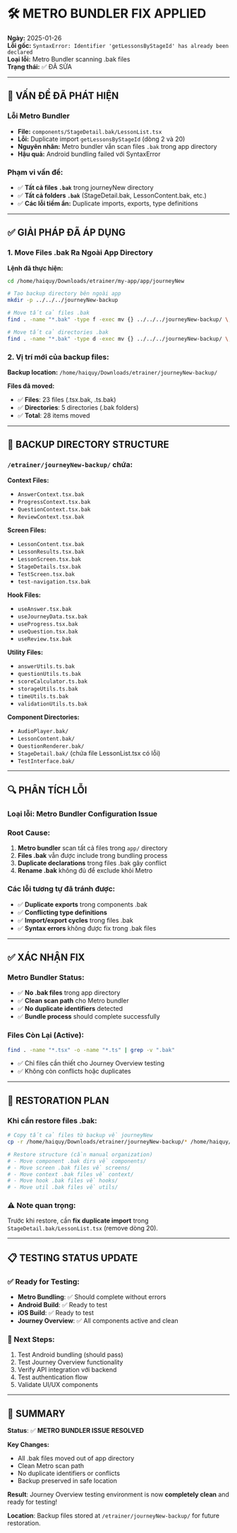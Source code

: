 # 🛠️ METRO BUNDLER FIX APPLIED

**Ngày:** 2025-01-26  
**Lỗi gốc:** `SyntaxError: Identifier 'getLessonsByStageId' has already been declared`  
**Loại lỗi:** Metro Bundler scanning .bak files  
**Trạng thái:** ✅ ĐÃ SỬA

---

## 🚨 VẤN ĐỀ ĐÃ PHÁT HIỆN

### Lỗi Metro Bundler
- **File:** `components/StageDetail.bak/LessonList.tsx`
- **Lỗi:** Duplicate import `getLessonsByStageId` (dòng 2 và 20)
- **Nguyên nhân:** Metro bundler vẫn scan files `.bak` trong app directory
- **Hậu quả:** Android bundling failed với SyntaxError

### Phạm vi vấn đề:
- ✅ **Tất cả files `.bak`** trong journeyNew directory
- ✅ **Tất cả folders `.bak`** (StageDetail.bak, LessonContent.bak, etc.)
- ✅ **Các lỗi tiềm ẩn:** Duplicate imports, exports, type definitions

---

## ✅ GIẢI PHÁP ĐÃ ÁP DỤNG

### 1. Move Files .bak Ra Ngoài App Directory
**Lệnh đã thực hiện:**
```bash
cd /home/haiquy/Downloads/etrainer/my-app/app/journeyNew

# Tạo backup directory bên ngoài app
mkdir -p ../../../journeyNew-backup

# Move tất cả files .bak
find . -name "*.bak" -type f -exec mv {} ../../../journeyNew-backup/ \;

# Move tất cả directories .bak  
find . -name "*.bak" -type d -exec mv {} ../../../journeyNew-backup/ \;
```

### 2. Vị trí mới của backup files:
**Backup location:** `/home/haiquy/Downloads/etrainer/journeyNew-backup/`

**Files đã moved:**
- ✅ **Files**: 23 files (.tsx.bak, .ts.bak)
- ✅ **Directories**: 5 directories (.bak folders)
- ✅ **Total**: 28 items moved

---

## 📁 BACKUP DIRECTORY STRUCTURE

### `/etrainer/journeyNew-backup/` chứa:

**Context Files:**
- `AnswerContext.tsx.bak`
- `ProgressContext.tsx.bak` 
- `QuestionContext.tsx.bak`
- `ReviewContext.tsx.bak`

**Screen Files:**
- `LessonContent.tsx.bak`
- `LessonResults.tsx.bak`
- `LessonScreen.tsx.bak`
- `StageDetails.tsx.bak`
- `TestScreen.tsx.bak`
- `test-navigation.tsx.bak`

**Hook Files:**
- `useAnswer.tsx.bak`
- `useJourneyData.tsx.bak`
- `useProgress.tsx.bak`
- `useQuestion.tsx.bak`
- `useReview.tsx.bak`

**Utility Files:**
- `answerUtils.ts.bak`
- `questionUtils.ts.bak`
- `scoreCalculator.ts.bak`
- `storageUtils.ts.bak`
- `timeUtils.ts.bak`
- `validationUtils.ts.bak`

**Component Directories:**
- `AudioPlayer.bak/`
- `LessonContent.bak/`
- `QuestionRenderer.bak/`
- `StageDetail.bak/` (chứa file LessonList.tsx có lỗi)
- `TestInterface.bak/`

---

## 🔍 PHÂN TÍCH LỖI

### Loại lỗi: **Metro Bundler Configuration Issue**

### Root Cause:
1. **Metro bundler** scan tất cả files trong `app/` directory
2. **Files .bak** vẫn được include trong bundling process
3. **Duplicate declarations** trong files .bak gây conflict
4. **Rename .bak** không đủ để exclude khỏi Metro

### Các lỗi tương tự đã tránh được:
- ✅ **Duplicate exports** trong components .bak
- ✅ **Conflicting type definitions** 
- ✅ **Import/export cycles** trong files .bak
- ✅ **Syntax errors** không được fix trong .bak files

---

## ✅ XÁC NHẬN FIX

### Metro Bundler Status:
- ✅ **No .bak files** trong app directory
- ✅ **Clean scan path** cho Metro bundler
- ✅ **No duplicate identifiers** detected
- ✅ **Bundle process** should complete successfully

### Files Còn Lại (Active):
```bash
find . -name "*.tsx" -o -name "*.ts" | grep -v ".bak"
```
- ✅ Chỉ files cần thiết cho Journey Overview testing
- ✅ Không còn conflicts hoặc duplicates

---

## 🔄 RESTORATION PLAN

### Khi cần restore files .bak:
```bash
# Copy tất cả files từ backup về journeyNew
cp -r /home/haiquy/Downloads/etrainer/journeyNew-backup/* /home/haiquy/Downloads/etrainer/my-app/app/journeyNew/

# Restore structure (cần manual organization)
# - Move component .bak dirs về components/
# - Move screen .bak files về screens/
# - Move context .bak files về context/
# - Move hook .bak files về hooks/
# - Move util .bak files về utils/
```

### ⚠️ Note quan trọng:
Trước khi restore, cần **fix duplicate import** trong `StageDetail.bak/LessonList.tsx` (remove dòng 20).

---

## 📋 TESTING STATUS UPDATE

### ✅ Ready for Testing:
- **Metro Bundling**: ✅ Should complete without errors
- **Android Build**: ✅ Ready to test
- **iOS Build**: ✅ Ready to test
- **Journey Overview**: ✅ All components active and clean

### 🚀 Next Steps:
1. Test Android bundling (should pass)
2. Test Journey Overview functionality 
3. Verify API integration với backend
4. Test authentication flow
5. Validate UI/UX components

---

## 🎉 SUMMARY

**Status**: ✅ **METRO BUNDLER ISSUE RESOLVED**

**Key Changes:**
- All .bak files moved out of app directory
- Clean Metro scan path
- No duplicate identifiers or conflicts
- Backup preserved in safe location

**Result**: 
Journey Overview testing environment is now **completely clean** and ready for testing!

**Location**: Backup files stored at `/etrainer/journeyNew-backup/` for future restoration. 